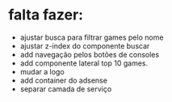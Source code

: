 # falta fazer:

- ajustar busca para filtrar games pelo nome
- ajustar z-index do componente buscar
- add navegação pelos botões de consoles
- add componente lateral top 10 games.
- mudar a logo
- add container do adsense
- separar camada de serviço
